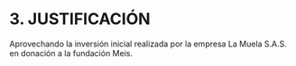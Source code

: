 # 3. JUSTIFICACIÓN

Aprovechando la inversión inicial realizada por la empresa La Muela S.A.S. en donación a la fundación Meis.
